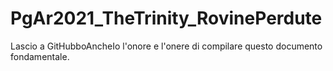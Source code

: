 # PgAr2021_TheTrinity_RovinePerdute
Lascio a GitHubboAncheIo l'onore e l'onere di compilare questo documento fondamentale.
